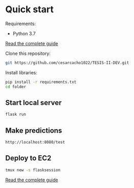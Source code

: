 # Quick start

Requirements:

- Python 3.7

[Read the complete guide](https://docs.aws.amazon.com/elasticbeanstalk/latest/dg/eb-cli3-install-linux.html)

Clone this repository:

```bash
git https://github.com/cesarcacho1022/TESIS-II-DEV.git
```

Install libraries:

```bash
pip install -r requirements.txt
cd folder
```

## Start local server

```bash
flask run
```

## Make predictions

```bash
http://localhost:8080/test
```

## Deploy to EC2

```bash
tmux new -s flasksession
```

[Read the complete guide](https://levelup.gitconnected.com/how-to-deploy-a-flask-application-on-amazon-ec2-38837df3fa52)
